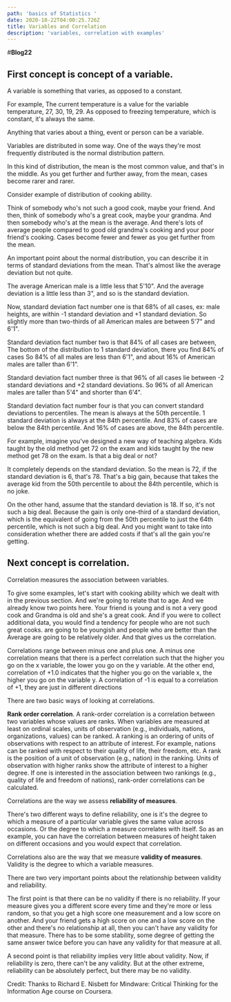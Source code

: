 ```yaml
---
path: 'basics of Statistics '
date: 2020-10-22T04:00:25.726Z
title: Variables and Correlation
description: 'variables, correlation with examples'
---
```

\#**Blog22**

## First concept is concept of a **variable**.

A variable is something that varies, as opposed to a constant. 

For example, The current temperature is a value for the variable temperature, 27, 30, 19, 29. As opposed to freezing temperature, which is constant, it's always the same.

 Anything that varies about a thing, event or person can be a variable.

Variables are distributed in some way. One of the ways they're most frequently distributed is the normal distribution pattern.

In this kind of distribution, the mean is the most common value, and that's in the middle. As you get further and further away, from the mean, cases become rarer and rarer.

Consider example of distribution of cooking ability. 

Think of somebody who's not such a good cook, maybe your friend. And then, think of somebody who's a great cook, maybe your grandma. And then somebody who's at the mean is the average. And there's lots of average people compared to good old grandma's cooking and your poor friend's cooking. Cases become fewer and fewer as you get further from the mean.

An important point about the normal distribution, you can describe it in terms of standard deviations from the mean. That's almost like the average deviation but not quite.

The average American male is a little less that 5'10". And the average deviation is a little less than 3", and so is the standard deviation.

Now, standard deviation fact number one is that 68% of all cases, ex: male heights, are within -1 standard deviation and +1 standard deviation. So slightly more than two-thirds of all American males are between 5'7" and 6'1". 

Standard deviation fact number two is that 84% of all cases are between, The bottom of the distribution  to 1 standard deviation, there you find 84% of cases So 84% of all males are less than 6'1", and about 16% of American males are taller than 6'1". 

Standard deviation fact number three is that 96% of all cases lie between -2 standard deviations and +2 standard deviations. So 96% of all American males are taller than 5'4" and shorter than 6'4". 

Standard deviation fact number four is that you can convert standard deviations to percentiles. The mean is always at the 50th percentile. 1 standard deviation is always at the 84th percentile. And 83% of cases are below the 84th percentile. And 16% of cases are above, the 84th percentile. 

For example, imagine you've designed a new way of teaching algebra. Kids taught by the old method get 72 on the exam and kids taught by the new method get 78 on the exam. Is that a big deal or not?

It completely depends on the standard deviation. So the mean is 72, if the standard deviation is 6, that's 78. That's a big gain, because that takes the average kid from the 50th percentile to about the 84th percentile, which is no joke.

On the other hand, assume that the standard deviation is 18. If so, it's not such a big deal. Because the gain is only one-third of a standard deviation, which is the equivalent of going from the 50th percentile to just the 64th percentile, which is not such a big deal. And you might want to take into consideration whether there are added costs if that's all the gain you're getting.

## Next concept is **correlation**.

Correlation measures the association between variables. 

To give some examples, let's start with cooking ability which we dealt with in the previous section. And we're going to relate that to age. And we already know two points here.  Your friend is young and is not a very good cook and Grandma is old and she's a great cook. And if you were to collect additional data, you would find a tendency for people who are not such great cooks. are going to be youngish and people who are better than the Average are going to be relatively older. And that gives us the correlation.

Correlations range between minus one and plus one. A minus one correlation means that there is a perfect correlation such that the higher you go on the x variable, the lower you go on the y variable. At the other end, correlation of +1.0 indicates that the higher you go on the variable x, the higher you go on the variable y. A correlation of -1 is equal to a correlation of +1, they are just in different directions

There are two basic ways of looking at correlations. 

**Rank order correlation**. A rank-order correlation is a correlation between two variables whose values are ranks.
 When variables are measured at least on ordinal scales, units of observation (e.g., individuals, nations, organizations, values) can be ranked. A ranking is an ordering of units of observations with respect to an attribute of interest. For example, nations can be ranked with respect to their quality of life, their freedom, etc. A rank is the position of a unit of observation (e.g., nation) in the ranking. Units of observation with higher ranks show the attribute of interest to a higher degree. If one is interested in the association between two rankings (e.g., quality of life and freedom of nations), rank-order correlations can be calculated. 

Correlations are the way we assess **reliability of measures**.

There's two different ways to define reliability, one is it's the degree to which a measure of a particular variable gives the same value across occasions. Or the degree to which a measure correlates with itself. So as an example, you can have the correlation between measures of height taken on different occasions and you would expect that correlation.

Correlations also are the way that we measure **validity of measures**. Validity is the degree to which a variable measures.

There are two very important points about the relationship between validity and reliability.

The first point is that there can be no validity if there is no reliability. If your measure gives you a different score every time and they're more or less random, so that you get a high score one measurement and a low score on another. And your friend gets a high score on one and a low score on the other and there's no relationship at all, then you can't have any validity for that measure. There has to be some stability, some degree of getting the same answer twice before you can have any validity for that measure at all.

A second point is that reliability implies very little about validity. Now, if reliability is zero, there can't be any validity. But at the other extreme, reliability can be absolutely perfect, but there may be no validity.

Credit: Thanks to Richard E. Nisbett for Mindware: Critical Thinking for the Information Age course on Coursera.
